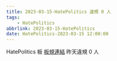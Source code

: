 ```yaml
---
title: 2023-03-15-HatePolitics 違規 0 人
tags:
    - HatePolitics
abbrlink: 2023-03-15-HatePolitics
date: HatePolitics-2023-03-15 12:00:00
---
```

HatePolitics 板 [板規連結](https://www.ptt.cc/bbs/HatePolitics/M.1617115262.A.D60.html)
昨天違規 0 人
